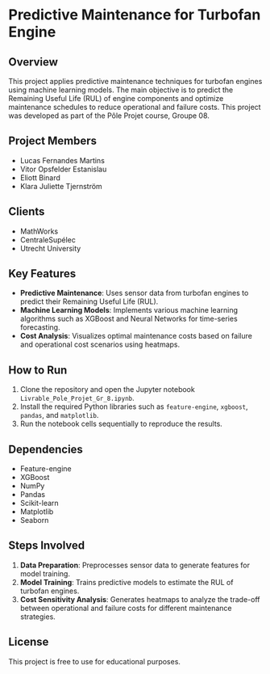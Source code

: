# Predictive Maintenance for Turbofan Engine

## Overview
This project applies predictive maintenance techniques for turbofan engines using machine learning models. The main objective is to predict the Remaining Useful Life (RUL) of engine components and optimize maintenance schedules to reduce operational and failure costs. This project was developed as part of the Pôle Projet course, Groupe 08.

## Project Members
- Lucas Fernandes Martins
- Vitor Opsfelder Estanislau
- Eliott Binard
- Klara Juliette Tjernström

## Clients
- MathWorks
- CentraleSupélec
- Utrecht University

## Key Features
- **Predictive Maintenance**: Uses sensor data from turbofan engines to predict their Remaining Useful Life (RUL).
- **Machine Learning Models**: Implements various machine learning algorithms such as XGBoost and Neural Networks for time-series forecasting.
- **Cost Analysis**: Visualizes optimal maintenance costs based on failure and operational cost scenarios using heatmaps.

## How to Run
1. Clone the repository and open the Jupyter notebook `Livrable_Pole_Projet_Gr_8.ipynb`.
2. Install the required Python libraries such as `feature-engine`, `xgboost`, `pandas`, and `matplotlib`.
3. Run the notebook cells sequentially to reproduce the results.

## Dependencies
- Feature-engine
- XGBoost
- NumPy
- Pandas
- Scikit-learn
- Matplotlib
- Seaborn

## Steps Involved
1. **Data Preparation**: Preprocesses sensor data to generate features for model training.
2. **Model Training**: Trains predictive models to estimate the RUL of turbofan engines.
3. **Cost Sensitivity Analysis**: Generates heatmaps to analyze the trade-off between operational and failure costs for different maintenance strategies.

## License
This project is free to use for educational purposes.
